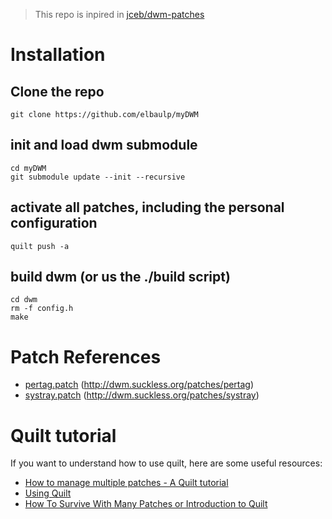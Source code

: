 > This repo is inpired in [jceb/dwm-patches](https://github.com/jceb/dwm-patches)

# Installation

## Clone the repo

    git clone https://github.com/elbaulp/myDWM

## init and load dwm submodule

    cd myDWM
    git submodule update --init --recursive

## activate all patches, including the personal configuration

    quilt push -a

## build dwm (or us the ./build script)

    cd dwm
    rm -f config.h
    make

# Patch References

* [pertag.patch](patches/pertag.patch)                                   (http://dwm.suckless.org/patches/pertag)
* [systray.patch](patches/systray.patch)                                 (http://dwm.suckless.org/patches/systray)

# Quilt tutorial

If you want to understand how to use quilt, here are some useful resources:

* [How to manage multiple patches - A Quilt tutorial](https://elbauldelprogramador.com/en/how-to-mantain-patchs-quilt-tutorial/)
* [Using Quilt](https://wiki.debian.org/UsingQuilt)
* [How To Survive With Many Patches or Introduction to Quilt](https://stuff.mit.edu/afs/athena/system/i386_deb50/os/usr/share/doc/quilt/quilt.html)
